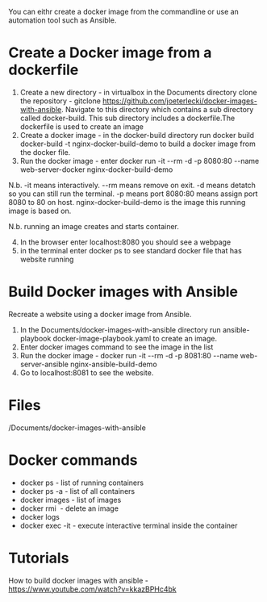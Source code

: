 You can eithr create a docker image from the commandline or use an automation tool such as Ansible.

Create a Docker image from a dockerfile
========================================
1. Create a new directory - in virtualbox in the Documents directory clone the repository - 
gitclone https://github.com/joeterlecki/docker-images-with-ansible. Navigate to this directory which contains a 
sub directory called docker-build.  This sub directory includes a dockerfile.The dockerfile is used to create an image
2. Create a docker image - in the docker-build directory run docker build docker-build -t nginx-docker-build-demo
to build a docker image from the docker file.
3. Run the docker image - enter docker run -it --rm -d -p 8080:80 --name web-server-docker nginx-docker-build-demo

N.b. -it means interactively.  --rm means remove on exit. -d means detatch so you can still run the terminal. -p means port
8080:80 means assign port 8080 to 80 on host. nginx-docker-build-demo is the image this running image is based on.

N.b. running an image creates and starts container.

4. In the browser enter localhost:8080 you should see a webpage
5. in the terminal enter docker ps to see standard docker file that has website running

Build Docker images with Ansible
=========================================
Recreate a website using a docker image from Ansible.

1. In the Documents/docker-images-with-ansible directory run ansible-playbook docker-image-playbook.yaml to create an image.
2. Enter docker images command to see the image in the list
3. Run the docker image - docker run -it --rm -d -p 8081:80 --name web-server-ansible nginx-ansible-build-demo
4. Go to localhost:8081 to see the website.

Files
=====
/Documents/docker-images-with-ansible

Docker commands
===============
- docker ps - list of running containers
- docker ps -a - list of all containers
- docker images - list of images
- docker rmi <image id> - delete an image
- docker logs
- docker exec -it <container id> -  execute interactive terminal inside the container

Tutorials
=========
How to build docker images with ansible - https://www.youtube.com/watch?v=kkazBPHc4bk
